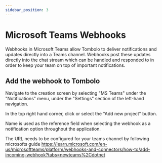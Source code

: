 ```yaml
---
sidebar_position: 3
---
```


# Microsoft Teams Webhooks

Webhooks in Microsoft Teams allow Tombolo to deliver notifications and updates directly into a Teams channel. Webhooks post these updates directly into the chat stream which can be handled and responded to in order to keep your team on top of important notifications.

## Add the webhook to Tombolo

Navigate to the creation screen by selecting "MS Teams" under the "Notifications" menu, under the "Settings" section of the left-hand navigation.

In the top right hand corner, click or select the "Add new project" button.

Name is used as the reference field when selecting the webhook as a notification option throughout the application.

The URL needs to be configured for your teams channel by following microsofts guide https://learn.microsoft.com/en-us/microsoftteams/platform/webhooks-and-connectors/how-to/add-incoming-webhook?tabs=newteams%2Cdotnet
